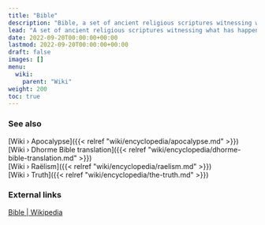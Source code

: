 ```yaml
---
title: "Bible"
description: "Bible, a set of ancient religious scriptures witnessing what has happened so that humanity has proof when the Truth is revealed again during the times of the Apocalypse."
lead: "A set of ancient religious scriptures witnessing what has happened so that humanity has proof when the Truth is revealed again during the times of the Apocalypse."
date: 2022-09-20T00:00:00+00:00
lastmod: 2022-09-20T00:00:00+00:00
draft: false
images: []
menu:
  wiki:
    parent: "Wiki"
weight: 200
toc: true
---
```


### See also

[Wiki › Apocalypse]({{< relref "wiki/encyclopedia/apocalypse.md" >}})</br>
[Wiki › Dhorme Bible translation]({{< relref "wiki/encyclopedia/dhorme-bible-translation.md" >}})</br>
[Wiki › Raëlism]({{< relref "wiki/encyclopedia/raelism.md" >}})</br>
[Wiki › Truth]({{< relref "wiki/encyclopedia/the-truth.md" >}})</br>

### External links

[Bible | Wikipedia](https://en.wikipedia.org/wiki/Bible)</br>

